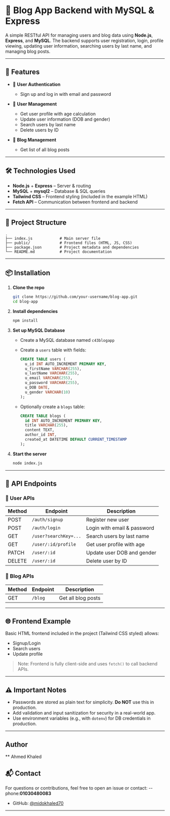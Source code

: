 
# 📝 Blog App Backend with MySQL & Express

A simple RESTful API for managing users and blog data using **Node.js**, **Express**, and **MySQL**. The backend supports user registration, login, profile viewing, updating user information, searching users by last name, and managing blog posts.

---

## 🚀 Features

* 🔐 **User Authentication**

  * Sign up and log in with email and password

* 👤 **User Management**

  * Get user profile with age calculation
  * Update user information (DOB and gender)
  * Search users by last name
  * Delete users by ID

* 📰 **Blog Management**

  * Get list of all blog posts

---

## 🛠️ Technologies Used

* **Node.js** + **Express** – Server & routing
* **MySQL** + **mysql2** – Database & SQL queries
* **Tailwind CSS** – Frontend styling (included in the example HTML)
* **Fetch API** – Communication between frontend and backend

---

## 📁 Project Structure

```
.
├── index.js            # Main server file
├── public/             # Frontend files (HTML, JS, CSS)
├── package.json        # Project metadata and dependencies
└── README.md           # Project documentation
```

---

## 📦 Installation

1. **Clone the repo**

   ```bash
   git clone https://github.com/your-username/blog-app.git
   cd blog-app
   ```

2. **Install dependencies**

   ```bash
   npm install
   ```

3. **Set up MySQL Database**

   * Create a MySQL database named `c43blogapp`
   * Create a `users` table with fields:

     ```sql
     CREATE TABLE users (
       u_id INT AUTO_INCREMENT PRIMARY KEY,
       u_firstName VARCHAR(255),
       u_lastName VARCHAR(255),
       u_email VARCHAR(255),
       u_password VARCHAR(255),
       u_DOB DATE,
       u_gender VARCHAR(10)
     );
     ```
   * Optionally create a `blogs` table:

     ```sql
     CREATE TABLE blogs (
       id INT AUTO_INCREMENT PRIMARY KEY,
       title VARCHAR(255),
       content TEXT,
       author_id INT,
       created_at DATETIME DEFAULT CURRENT_TIMESTAMP
     );
     ```

4. **Start the server**

   ```bash
   node index.js
   ```

---

## 📡 API Endpoints

### 🧍 User APIs

| Method | Endpoint              | Description                 |
| ------ | --------------------- | --------------------------- |
| POST   | `/auth/signup`        | Register new user           |
| POST   | `/auth/login`         | Login with email & password |
| GET    | `/user?searchKey=...` | Search users by last name   |
| GET    | `/user/:id/profile`   | Get user profile with age   |
| PATCH  | `/user/:id`           | Update user DOB and gender  |
| DELETE | `/user/:id`           | Delete user by ID           |

### 📰 Blog APIs

| Method | Endpoint | Description        |
| ------ | -------- | ------------------ |
| GET    | `/blog`  | Get all blog posts |

---

## 🌐 Frontend Example

Basic HTML frontend included in the project (Tailwind CSS styled) allows:

* Signup/Login
* Search users
* Update profile

> Note: Frontend is fully client-side and uses `fetch()` to call backend APIs.

---

## ⚠️ Important Notes

* Passwords are stored as plain text for simplicity. **Do NOT** use this in production.
* Add validation and input sanitization for security in a real-world app.
* Use environment variables (e.g., with `dotenv`) for DB credentials in production.

---
## Author
** Ahmed Khaled
## 📬 Contact

For questions or contributions, feel free to open an issue or contact:
--phone:**01030480083**
* GitHub: [@midokhaled70](https://github.com/midokhaled70)

---


